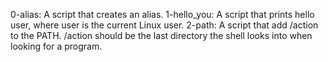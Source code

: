 0-alias: A script that creates an alias.
1-hello_you: A script that prints hello user, where user is the current Linux user.
2-path: A script that add /action to the PATH. /action should be the last directory the shell looks into when looking for a program.

